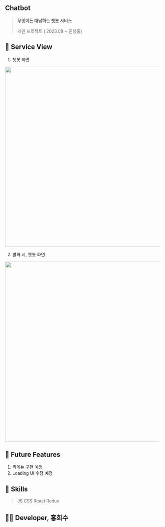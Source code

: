 ## Chatbot 
> **무엇이든 대답하는 챗봇 서비스**
> 
> 개인 프로젝트 ( 2023.08 ~ 진행중)

## 🔰 Service View
1. 챗봇 화면
<img width="584" src="https://github.com/abi-hong/chatbot/assets/68041042/5c1cc01c-bff8-4061-af67-6e528651a364">


2. 발화 시, 챗봇 화면
<img width="584" src="https://github.com/abi-hong/chatbot/assets/68041042/67bc4b0d-7215-4a4e-b219-b10d0c5c7af1">

## 🔰 Future Features
1. 퀵메뉴 구현 예정
2. Loading UI 수정 예정

## 🔰 Skills
> JS CSS React Redux

## 🤹‍♀️ Developer, 홍희수

